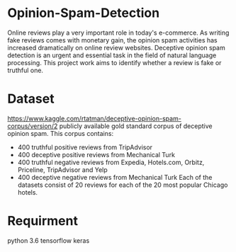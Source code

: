 # Opinion-Spam-Detection
Online reviews play a very important role in today's e-commerce. As writing fake reviews comes with monetary gain, the opinion spam activities has increased dramatically on online review websites. Deceptive opinion spam detection is an urgent and essential task in the field of natural language processing. This project work aims to identify whether a review is fake or truthful one.
# Dataset
https://www.kaggle.com/rtatman/deceptive-opinion-spam-corpus/version/2
publicly available gold standard corpus of deceptive opinion spam. 
This corpus contains:
* 400 truthful positive reviews from TripAdvisor
* 400 deceptive positive reviews from Mechanical Turk 
* 400 truthful negative reviews from Expedia, Hotels.com, Orbitz, Priceline,
  TripAdvisor and Yelp
* 400 deceptive negative reviews from Mechanical Turk
Each of the datasets consist of 20 reviews for each of the 20 most popular Chicago hotels.
# Requirment
python 3.6
tensorflow
keras
